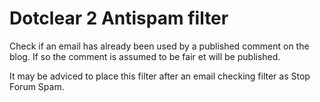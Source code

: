 Dotclear 2 Antispam filter
==========================

Check if an email has already been used by a published comment on the blog. If so the comment is assumed to be fair et will be published.

It may be adviced to place this filter after an email checking filter as Stop Forum Spam.
